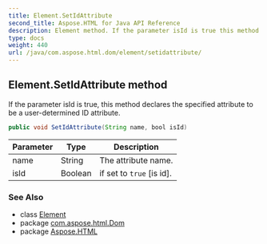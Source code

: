 ```yaml
---
title: Element.SetIdAttribute
second_title: Aspose.HTML for Java API Reference
description: Element method. If the parameter isId is true this method declares the specified attribute to be a user-determined ID attribute
type: docs
weight: 440
url: /java/com.aspose.html.dom/element/setidattribute/
---
```

## Element.SetIdAttribute method

If the parameter isId is true, this method declares the specified attribute to be a user-determined ID attribute.

```java
public void SetIdAttribute(String name, bool isId)
```

| Parameter | Type | Description |
| --- | --- | --- |
| name | String | The attribute name. |
| isId | Boolean | if set to `true` [is id]. |

### See Also

* class [Element](../)
* package [com.aspose.html.Dom](../../element/)
* package [Aspose.HTML](../../../)
